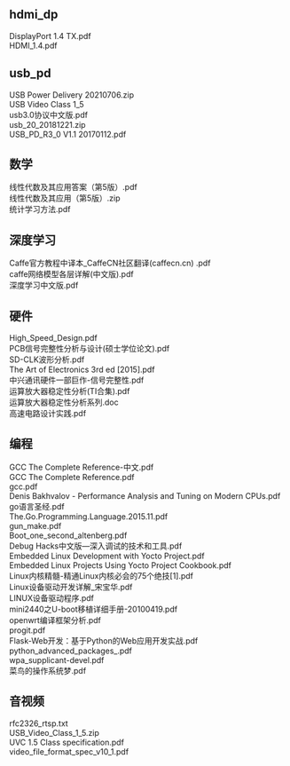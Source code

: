 
## hdmi_dp
DisplayPort 1.4 TX.pdf  
HDMI_1.4.pdf  

## usb_pd
USB Power Delivery 20210706.zip  
USB Video Class 1_5  
usb3.0协议中文版.pdf  
usb_20_20181221.zip  
USB_PD_R3_0 V1.1 20170112.pdf  

## 数学
线性代数及其应用答案（第5版）.pdf  
线性代数及其应用（第5版）.zip  
统计学习方法.pdf  

## 深度学习
Caffe官方教程中译本_CaffeCN社区翻译(caffecn.cn) .pdf  
caffe网络模型各层详解(中文版).pdf  
深度学习中文版.pdf  

## 硬件
High_Speed_Design.pdf  
PCB信号完整性分析与设计(硕士学位论文).pdf  
SD-CLK波形分析.pdf  
The Art of Electronics 3rd ed [2015].pdf  
中兴通讯硬件一部巨作-信号完整性.pdf  
运算放大器稳定性分析(TI合集).pdf  
运算放大器稳定性分析系列.doc  
高速电路设计实践.pdf  

## 编程
GCC The Complete Reference-中文.pdf  
GCC The Complete Reference.pdf  
gcc.pdf  
Denis Bakhvalov - Performance Analysis and Tuning on Modern CPUs.pdf  
go语言圣经.pdf  
The.Go.Programming.Language.2015.11.pdf  
gun_make.pdf  
Boot_one_second_altenberg.pdf  
Debug Hacks中文版—深入调试的技术和工具.pdf  
Embedded Linux Development with Yocto Project.pdf  
Embedded Linux Projects Using Yocto Project Cookbook.pdf  
Linux内核精髓-精通Linux内核必会的75个绝技[1].pdf  
Linux设备驱动开发详解_宋宝华.pdf  
LINUX设备驱动程序.pdf  
mini2440之U-boot移植详细手册-20100419.pdf  
openwrt编译框架分析.pdf  
progit.pdf  
Flask-Web开发：基于Python的Web应用开发实战.pdf  
python_advanced_packages_.pdf  
wpa_supplicant-devel.pdf  
菜鸟的操作系统梦.pdf  

## 音视频
rfc2326_rtsp.txt  
USB_Video_Class_1_5.zip  
UVC 1.5 Class specification.pdf  
video_file_format_spec_v10_1.pdf  
